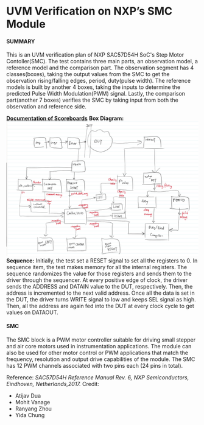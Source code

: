 # UVM Verification on NXP’s SMC Module

#### SUMMARY
This is an UVM verification plan of NXP SAC57D54H SoC's Step Motor Contoller(SMC). The test contains three main parts, an observation model, a reference model and the comparison part. The observation segment has 4 classes(boxes), taking the output values from the SMC to get the observation rising/falling edges, period, duty(pulse width). The reference models is built by another 4 boxes, taking the inputs to determine the predicted Pulse Width Modulation(PWM) signal. Lastly, the comparison part(another 7 boxes) verifies the SMC by taking input from both the observation and reference side.

[**Documentation of Scoreboards**](https://github.com/letitbe0201/NXP-SAC57D54H-SMC-Verification/blob/master/documentation/boxes.txt)
**Box Diagram:**
![Image of Boxes](https://raw.githubusercontent.com/letitbe0201/NXP-SAC57D54H-SMC-Verification/master/documentation/boxes.jpg)
**Sequence:**
Initially, the test set a RESET signal to set all the registers to 0. In sequence item, the test makes memory for all the internal registers. The sequence randomizes the value for those registers and sends them to the driver through the sequencer. At every positive edge of clock, the driver sends the ADDRESS and DATAIN value to the DUT, respectively. Then, the address is incremented to the next valid address. Once all the data is set in the DUT, the driver turns WRITE signal to low and keeps SEL signal as high. Then, all the address are again fed into the DUT at every clock cycle to get values on DATAOUT.


#### SMC
The SMC block is a PWM motor controller suitable for driving small stepper and air core motors used in instrumentation applications. The
module can also be used for other motor control or PWM applications that match the frequency, resolution and output drive capabilities of the module. The SMC has 12 PWM channels associated with two pins each (24 pins in total).

Reference: *SAC57D54H Reference Manual Rev. 6, NXP Semiconductors, Eindhoven, Netherlands,2017.*
Credit:
- Atijav Dua
- Mohit Vanage
- Ranyang Zhou
- Yida Chung